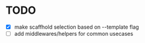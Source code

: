# TODO

- [x] make scaffhold selection based on --template flag
- [ ] add middlewares/helpers for common usecases
